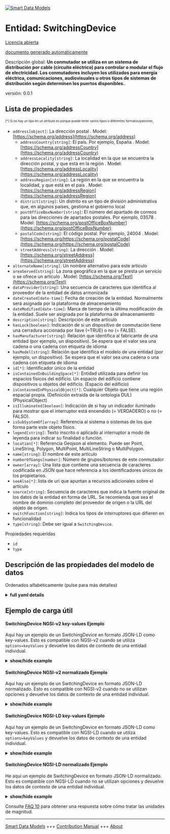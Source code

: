 <!-- 10-Header -->    
[![Smart Data Models](https://smartdatamodels.org/wp-content/uploads/2022/01/SmartDataModels_logo.png "Logo")](https://smartdatamodels.org)    
Entidad: SwitchingDevice    
========================<!-- /10-Header -->    
<!-- 15-License -->    
[Licencia abierta](https://github.com/smart-data-models//dataModel.S4BLDG/blob/master/SwitchingDevice/LICENSE.md)    
[documento generado automáticamente](https://docs.google.com/presentation/d/e/2PACX-1vTs-Ng5dIAwkg91oTTUdt8ua7woBXhPnwavZ0FxgR8BsAI_Ek3C5q97Nd94HS8KhP-r_quD4H0fgyt3/pub?start=false&loop=false&delayms=3000#slide=id.gb715ace035_0_60)    
<!-- /15-License -->    
<!-- 20-Description -->    
Descripción global: **Un conmutador se utiliza en un sistema de distribución por cable (circuito eléctrico) para controlar o modular el flujo de electricidad.  Los conmutadores incluyen los utilizados para energía eléctrica, comunicaciones, audiovisuales u otros tipos de sistemas de distribución según determinen los puertos disponibles.**.    
versión: 0.0.1    
<!-- /20-Description -->    
<!-- 30-PropertiesList -->    
## Lista de propiedades    
<sup><sub>[*] Si no hay un tipo en un atributo es porque puede tener varios tipos o diferentes formatos/patrones</sub></sup>.    
- `address[object]`: La dirección postal  . Model: [https://schema.org/address](https://schema.org/address)	- `addressCountry[string]`: El país. Por ejemplo, España  . Model: [https://schema.org/addressCountry](https://schema.org/addressCountry)    
	- `addressLocality[string]`: La localidad en la que se encuentra la dirección postal, y que está en la región  . Model: [https://schema.org/addressLocality](https://schema.org/addressLocality)    
	- `addressRegion[string]`: La región en la que se encuentra la localidad, y que está en el país  . Model: [https://schema.org/addressRegion](https://schema.org/addressRegion)    
	- `district[string]`: Un distrito es un tipo de división administrativa que, en algunos países, gestiona el gobierno local      
	- `postOfficeBoxNumber[string]`: El número del apartado de correos para las direcciones de apartados postales. Por ejemplo, 03578  . Model: [https://schema.org/postOfficeBoxNumber](https://schema.org/postOfficeBoxNumber)    
	- `postalCode[string]`: El código postal. Por ejemplo, 24004  . Model: [https://schema.org/https://schema.org/postalCode](https://schema.org/https://schema.org/postalCode)    
	- `streetAddress[string]`: La dirección  . Model: [https://schema.org/streetAddress](https://schema.org/streetAddress)    
- `alternateName[string]`: Un nombre alternativo para este artículo  - `areaServed[string]`: La zona geográfica en la que se presta un servicio o se ofrece un artículo  . Model: [https://schema.org/Text](https://schema.org/Text)- `dataProvider[string]`: Una secuencia de caracteres que identifica al proveedor de la entidad de datos armonizada  - `dateCreated[date-time]`: Fecha de creación de la entidad. Normalmente será asignada por la plataforma de almacenamiento  - `dateModified[date-time]`: Marca de tiempo de la última modificación de la entidad. Suele ser asignada por la plataforma de almacenamiento  - `description[string]`: Descripción de este artículo  - `hasLock[boolean]`: Indicación de si un dispositivo de conmutación tiene una cerradura accionada por llave (=TRUE) o no (= FALSE).  - `hasManufacturer[string]`: Relación que identifica al fabricante de una entidad (por ejemplo, un dispositivo). Se espera que el valor sea una cadena o una cadena con etiqueta de idioma  - `hasModel[string]`: Relación que identifica el modelo de una entidad (por ejemplo, un dispositivo). Se espera que el valor sea una cadena o una cadena con etiqueta de idioma  - `id[*]`: Identificador único de la entidad  - `isContainedInBuildingSpace[*]`: Entidad utilizada para definir los espacios físicos del edificio. Un espacio del edificio contiene dispositivos u objetos del edificio. (Espacio del edificio)  - `isContainedInPhysicalObject[*]`: Cualquier Objeto que tiene una región espacial propia.  (Definición extraída de la ontología DUL) (PhysicalObject)  - `isIlluminated[boolean]`: Indicación de si hay un indicador iluminado para mostrar que el interruptor está encendido (= VERDADERO) o no (= FALSO).  - `isSubSystemOf[array]`: Referencia al sistema o sistemas de los que forma parte este objeto físico.  - `legend[string]`: Texto inscrito o aplicado al interruptor a modo de leyenda para indicar su finalidad o función.  - `location[*]`: Referencia Geojson al elemento. Puede ser Point, LineString, Polygon, MultiPoint, MultiLineString o MultiPolygon.  - `name[string]`: El nombre de este artículo  - `numberOfGangs[number]`: Número de grupos/botones de este conmutador  - `owner[array]`: Una lista que contiene una secuencia de caracteres codificada en JSON que hace referencia a los identificadores únicos de los propietarios.  - `seeAlso[*]`: lista de uri que apuntan a recursos adicionales sobre el artículo  - `source[string]`: Secuencia de caracteres que indica la fuente original de los datos de la entidad en forma de URL. Se recomienda que sea el nombre de dominio completo del proveedor de origen o la URL del objeto de origen.  - `switchFunction[string]`: Indica los tipos de interruptores que difieren en funcionalidad  - `type[string]`: Debe ser igual a `SwitchingDevice`.  <!-- /30-PropertiesList -->    
<!-- 35-RequiredProperties -->    
Propiedades requeridas    
- `id`  - `type`  <!-- /35-RequiredProperties -->    
<!-- 40-RequiredProperties -->    
<!-- /40-RequiredProperties -->    
<!-- 50-DataModelHeader -->    
## Descripción de las propiedades del modelo de datos    
Ordenados alfabéticamente (pulse para más detalles)    
<!-- /50-DataModelHeader -->    
<!-- 60-ModelYaml -->    
<details><summary><strong>full yaml details</strong></summary>      
```yaml    
SwitchingDevice:      
  description: 'A switch is used in a cable distribution system (electrical circuit) to control or modulate the flow of electricity.  Switches include those used for electrical power, communications, audio-visual, or other distribution system types as determined by the available ports.'      
  properties:      
    address:      
      description: The mailing address      
      properties:      
        addressCountry:      
          description: 'The country. For example, Spain'      
          type: string      
          x-ngsi:      
            model: https://schema.org/addressCountry      
            type: Property      
        addressLocality:      
          description: 'The locality in which the street address is, and which is in the region'      
          type: string      
          x-ngsi:      
            model: https://schema.org/addressLocality      
            type: Property      
        addressRegion:      
          description: 'The region in which the locality is, and which is in the country'      
          type: string      
          x-ngsi:      
            model: https://schema.org/addressRegion      
            type: Property      
        district:      
          description: 'A district is a type of administrative division that, in some countries, is managed by the local government'      
          type: string      
          x-ngsi:      
            type: Property      
        postOfficeBoxNumber:      
          description: 'The post office box number for PO box addresses. For example, 03578'      
          type: string      
          x-ngsi:      
            model: https://schema.org/postOfficeBoxNumber      
            type: Property      
        postalCode:      
          description: 'The postal code. For example, 24004'      
          type: string      
          x-ngsi:      
            model: https://schema.org/https://schema.org/postalCode      
            type: Property      
        streetAddress:      
          description: The street address      
          type: string      
          x-ngsi:      
            model: https://schema.org/streetAddress      
            type: Property      
        streetNr:      
          description: Number identifying a specific property on a public street      
          type: string      
          x-ngsi:      
            type: Property      
      type: object      
      x-ngsi:      
        model: https://schema.org/address      
        type: Property      
    alternateName:      
      description: An alternative name for this item      
      type: string      
      x-ngsi:      
        type: Property      
    areaServed:      
      description: The geographic area where a service or offered item is provided      
      type: string      
      x-ngsi:      
        model: https://schema.org/Text      
        type: Property      
    dataProvider:      
      description: A sequence of characters identifying the provider of the harmonised data entity      
      type: string      
      x-ngsi:      
        type: Property      
    dateCreated:      
      description: Entity creation timestamp. This will usually be allocated by the storage platform      
      format: date-time      
      type: string      
      x-ngsi:      
        type: Property      
    dateModified:      
      description: Timestamp of the last modification of the entity. This will usually be allocated by the storage platform      
      format: date-time      
      type: string      
      x-ngsi:      
        type: Property      
    description:      
      description: A description of this item      
      type: string      
      x-ngsi:      
        type: Property      
    hasLock:      
      description: Indication of whether a switching device has a key operated lock (=TRUE) or not (= FALSE)      
      type: boolean      
      x-ngsi:      
        type: Property      
    hasManufacturer:      
      description: 'A relationship identifying the manufacturer of an entity (e.g., device). The value is expected to be a string or a string with language tag'      
      type: string      
      x-ngsi:      
        type: Property      
    hasModel:      
      description: 'A relationship identifying the model of an entity (e.g., device). The value is expected to be a string or a string with language tag'      
      type: string      
      x-ngsi:      
        type: Property      
    id:      
      anyOf:      
        - description: Identifier format of any NGSI entity      
          maxLength: 256      
          minLength: 1      
          pattern: ^[\w\-\.\{\}\$\+\*\[\]`|~^@!,:\\]+$      
          type: string      
          x-ngsi:      
            type: Property      
        - description: Identifier format of any NGSI entity      
          format: uri      
          type: string      
          x-ngsi:      
            type: Property      
      description: Unique identifier of the entity      
      x-ngsi:      
        type: Property      
    isContainedInBuildingSpace:      
      anyOf:      
        - description: Identifier format of any NGSI entity      
          maxLength: 256      
          minLength: 1      
          pattern: ^[\w\-\.\{\}\$\+\*\[\]`|~^@!,:\\]+$      
          type: string      
          x-ngsi:      
            type: Property      
        - description: Identifier format of any NGSI entity      
          format: uri      
          type: string      
          x-ngsi:      
            type: Property      
      description: An entity used to define the physical spaces of the building. A building space contains devices or building objects. (BuildingSpace)      
      x-ngsi:      
        type: Property      
    isContainedInPhysicalObject:      
      anyOf:      
        - description: Identifier format of any NGSI entity      
          maxLength: 256      
          minLength: 1      
          pattern: ^[\w\-\.\{\}\$\+\*\[\]`|~^@!,:\\]+$      
          type: string      
          x-ngsi:      
            type: Property      
        - description: Identifier format of any NGSI entity      
          format: uri      
          type: string      
          x-ngsi:      
            type: Property      
      description: Any Object that has a proper space region.  (Definition extracted from DUL ontology) (PhysicalObject)      
      x-ngsi:      
        type: Property      
    isIlluminated:      
      description: An indication of whether there is an illuminated indicator to show that the switch is on (=TRUE) or not (= FALSE)      
      type: boolean      
      x-ngsi:      
        type: Property      
    isSubSystemOf:      
      description: A reference to a system(s) that this Physical Object is part of      
      items:      
        anyOf:      
          - description: Identifier format of any NGSI entity      
            maxLength: 256      
            minLength: 1      
            pattern: ^[\w\-\.\{\}\$\+\*\[\]`|~^@!,:\\]+$      
            type: string      
            x-ngsi:      
              type: Property      
          - description: Identifier format of any NGSI entity      
            format: uri      
            type: string      
            x-ngsi:      
              type: Property      
        description: Unique identifier of the entity      
        x-ngsi:      
          type: Property      
      type: array      
      x-ngsi:      
        type: Relationship      
    legend:      
      description: A text inscribed or applied to the switch as a legend to indicate purpose or function      
      type: string      
      x-ngsi:      
        type: Property      
    location:      
      description: 'Geojson reference to the item. It can be Point, LineString, Polygon, MultiPoint, MultiLineString or MultiPolygon'      
      oneOf:      
        - description: Geojson reference to the item. Point      
          properties:      
            bbox:      
              items:      
                type: number      
              minItems: 4      
              type: array      
            coordinates:      
              items:      
                type: number      
              minItems: 2      
              type: array      
            type:      
              enum:      
                - Point      
              type: string      
          required:      
            - type      
            - coordinates      
          title: GeoJSON Point      
          type: object      
          x-ngsi:      
            type: GeoProperty      
        - description: Geojson reference to the item. LineString      
          properties:      
            bbox:      
              items:      
                type: number      
              minItems: 4      
              type: array      
            coordinates:      
              items:      
                items:      
                  type: number      
                minItems: 2      
                type: array      
              minItems: 2      
              type: array      
            type:      
              enum:      
                - LineString      
              type: string      
          required:      
            - type      
            - coordinates      
          title: GeoJSON LineString      
          type: object      
          x-ngsi:      
            type: GeoProperty      
        - description: Geojson reference to the item. Polygon      
          properties:      
            bbox:      
              items:      
                type: number      
              minItems: 4      
              type: array      
            coordinates:      
              items:      
                items:      
                  items:      
                    type: number      
                  minItems: 2      
                  type: array      
                minItems: 4      
                type: array      
              type: array      
            type:      
              enum:      
                - Polygon      
              type: string      
          required:      
            - type      
            - coordinates      
          title: GeoJSON Polygon      
          type: object      
          x-ngsi:      
            type: GeoProperty      
        - description: Geojson reference to the item. MultiPoint      
          properties:      
            bbox:      
              items:      
                type: number      
              minItems: 4      
              type: array      
            coordinates:      
              items:      
                items:      
                  type: number      
                minItems: 2      
                type: array      
              type: array      
            type:      
              enum:      
                - MultiPoint      
              type: string      
          required:      
            - type      
            - coordinates      
          title: GeoJSON MultiPoint      
          type: object      
          x-ngsi:      
            type: GeoProperty      
        - description: Geojson reference to the item. MultiLineString      
          properties:      
            bbox:      
              items:      
                type: number      
              minItems: 4      
              type: array      
            coordinates:      
              items:      
                items:      
                  items:      
                    type: number      
                  minItems: 2      
                  type: array      
                minItems: 2      
                type: array      
              type: array      
            type:      
              enum:      
                - MultiLineString      
              type: string      
          required:      
            - type      
            - coordinates      
          title: GeoJSON MultiLineString      
          type: object      
          x-ngsi:      
            type: GeoProperty      
        - description: Geojson reference to the item. MultiLineString      
          properties:      
            bbox:      
              items:      
                type: number      
              minItems: 4      
              type: array      
            coordinates:      
              items:      
                items:      
                  items:      
                    items:      
                      type: number      
                    minItems: 2      
                    type: array      
                  minItems: 4      
                  type: array      
                type: array      
              type: array      
            type:      
              enum:      
                - MultiPolygon      
              type: string      
          required:      
            - type      
            - coordinates      
          title: GeoJSON MultiPolygon      
          type: object      
          x-ngsi:      
            type: GeoProperty      
      x-ngsi:      
        type: GeoProperty      
    name:      
      description: The name of this item      
      type: string      
      x-ngsi:      
        type: Property      
    numberOfGangs:      
      description: Number of gangs/buttons on this switch      
      type: number      
      x-ngsi:      
        type: Property      
    owner:      
      description: A List containing a JSON encoded sequence of characters referencing the unique Ids of the owner(s)      
      items:      
        anyOf:      
          - description: Identifier format of any NGSI entity      
            maxLength: 256      
            minLength: 1      
            pattern: ^[\w\-\.\{\}\$\+\*\[\]`|~^@!,:\\]+$      
            type: string      
            x-ngsi:      
              type: Property      
          - description: Identifier format of any NGSI entity      
            format: uri      
            type: string      
            x-ngsi:      
              type: Property      
        description: Unique identifier of the entity      
        x-ngsi:      
          type: Property      
      type: array      
      x-ngsi:      
        type: Property      
    seeAlso:      
      description: list of uri pointing to additional resources about the item      
      oneOf:      
        - items:      
            format: uri      
            type: string      
          minItems: 1      
          type: array      
        - format: uri      
          type: string      
      x-ngsi:      
        type: Property      
    source:      
      description: 'A sequence of characters giving the original source of the entity data as a URL. Recommended to be the fully qualified domain name of the source provider, or the URL to the source object'      
      type: string      
      x-ngsi:      
        type: Property      
    switchFunction:      
      description: Indicates types of switches which differs in functionality      
      type: string      
      x-ngsi:      
        type: Property      
    type:      
      description: It must be equal to `SwitchingDevice`      
      enum:      
        - SwitchingDevice      
      type: string      
      x-ngsi:      
        type: Property      
  required:      
    - id      
    - type      
  type: object      
  x-derived-from: "https://saref.etsi.org/saref4bldg/v1.1.2/#s4bldg:SwitchingDevice"      
  x-disclaimer: 'Redistribution and use in source and binary forms, with or without modification, are permitted  provided that the license conditions are met. Copyleft (c) 2022 Contributors to Smart Data Models Program'      
  x-license-url: https://github.com/smart-data-models/dataModel.S4BLDG/blob/master/SwitchingDevice/LICENSE.md      
  x-model-schema: https://smart-data-models.github.com/dataModel.SAREF4BLDG/SwitchingDevice/schema.json      
  x-model-tags: SAREF SwitchingDevice      
  x-version: 0.0.1      
```    
</details>      
<!-- /60-ModelYaml -->    
<!-- 70-MiddleNotes -->    
<!-- /70-MiddleNotes -->    
<!-- 80-Examples -->    
## Ejemplo de carga útil    
#### SwitchingDevice NGSI-v2 key-values Ejemplo    
Aquí hay un ejemplo de un SwitchingDevice en formato JSON-LD como key-values. Esto es compatible con NGSI-v2 cuando se utiliza `options=keyValues` y devuelve los datos de contexto de una entidad individual.    
<details><summary><strong>show/hide example</strong></summary>      
```json  
{  
  "id": "urn:ngsi-ld:SwitchingDevice:d8e17d30-bfcb-4ad1-9818-243476f0ff19",  
  "type": "SwitchingDevice",  
  "hasLock": false,  
  "isIlluminated": false,  
  "legend": "scalable",  
  "numberOfGangs": 0.544077071366429,  
  "switchFunction": "Buckinghamshire",  
  "isContainedInBuildingSpace": "urn:ngsi-ld:BuildingSpace:c7530605-2247-4bde-ae54-4a47f12ef77e",  
  "isContainedInPhysicalObject": "urn:ngsi-ld:PhysicalObject:b3524873-2c7c-4957-b565-c6960afb249f",  
  "isSubSystemOf": [  
    "urn:ngsi-ld:System:d464a297-36d2-48a5-b3de-b2ed2acbe8a5",  
    "urn:ngsi-ld:System:a503eea6-3293-4436-bda0-547c41cbfa32",  
    "urn:ngsi-ld:System:74c732c2-46a0-491d-8f69-d716f2fb2290"  
  ],  
  "hasManufacturer": "SwitchingDevice Company Inc.",  
  "hasModel": "SwitchingDevice 0.1.2",  
  "dateCreated": "2023-01-26T11:11:18Z",  
  "dateModified": "2023-01-26T13:36:28Z",  
  "source": "Import",  
  "name": "SwitchingDevice",  
  "alternateName": "SwitchingDevice type 2",  
  "description": "SwitchingDevice of limited SwitchingDevice types",  
  "dataProvider": "IFC file"  
}  
```  
</details>    
#### SwitchingDevice NGSI-v2 normalizado Ejemplo    
Aquí hay un ejemplo de un SwitchingDevice en formato JSON-LD normalizado. Esto es compatible con NGSI-v2 cuando no se utilizan opciones y devuelve los datos de contexto de una entidad individual.    
<details><summary><strong>show/hide example</strong></summary>      
```json  
{  
  "id": "urn:ngsi-ld:SwitchingDevice:70a299ac-a0dc-41dd-8435-1bf5894318b7",  
  "type": "SwitchingDevice",  
  "hasLock": {  
    "type": "Boolean",  
    "value": false  
  },  
  "isIlluminated": {  
    "type": "Boolean",  
    "value": false  
  },  
  "legend": {  
    "type": "Text",  
    "value": "azure"  
  },  
  "numberOfGangs": {  
    "type": "Number",  
    "value": 0.7570991778458094  
  },  
  "switchFunction": {  
    "type": "Text",  
    "value": "Pennsylvania"  
  },  
  "isContainedInBuildingSpace": {  
    "type": "Text",  
    "value": "urn:ngsi-ld:BuildingSpace:fd192f21-f024-44c0-a65e-f4c6496b90db"  
  },  
  "isContainedInPhysicalObject": {  
    "type": "Text",  
    "value": "urn:ngsi-ld:PhysicalObject:12cc4e62-5aae-40e4-8ec3-cf7d03428278"  
  },  
  "isSubSystemOf": {  
    "type": "StructuredValue",  
    "value": [  
      "urn:ngsi-ld:System:39fdf781-f35a-4371-a82b-12e07350d2f9",  
      "urn:ngsi-ld:System:637cc212-2eeb-4b81-abb9-5a9004e2c306",  
      "urn:ngsi-ld:System:f2b36833-fcb4-42c0-9f65-dbecee562bfc"  
    ]  
  },  
  "hasManufacturer": {  
    "type": "Text",  
    "value": "SwitchingDevice Company Inc."  
  },  
  "hasModel": {  
    "type": "Text",  
    "value": "SwitchingDevice 0.1.2"  
  },  
  "dateCreated": {  
    "type": "DateTime",  
    "value": "2023-01-25T14:36:12.8047906+01:00"  
  },  
  "dateModified": {  
    "type": "DateTime",  
    "value": "2023-01-26T14:13:46.8572673+01:00"  
  },  
  "source": {  
    "type": "Text",  
    "value": "Import"  
  },  
  "name": {  
    "type": "Text",  
    "value": "SwitchingDevice"  
  },  
  "alternateName": {  
    "type": "Text",  
    "value": "SwitchingDevice type 2"  
  },  
  "description": {  
    "type": "Text",  
    "value": "SwitchingDevice of limited SwitchingDevice types"  
  },  
  "dataProvider": {  
    "type": "Text",  
    "value": "IFC file"  
  }  
}  
```  
</details>    
#### SwitchingDevice NGSI-LD key-values Ejemplo    
Aquí hay un ejemplo de un SwitchingDevice en formato JSON-LD como key-values. Esto es compatible con NGSI-LD cuando se utiliza `options=keyValues` y devuelve los datos de contexto de una entidad individual.    
<details><summary><strong>show/hide example</strong></summary>      
```json  
{  
  "id": "urn:ngsi-ld:SwitchingDevice:00b594ac-3494-4b6f-8a5b-c4882d204cae",  
  "type": "SwitchingDevice",  
  "hasLock": true,  
  "isIlluminated": false,  
  "legend": "collaborative",  
  "numberOfGangs": 0.541629847213168,  
  "switchFunction": "Bermudian Dollar customarily known as Bermuda Dollar",  
  "isContainedInBuildingSpace": "urn:ngsi-ld:BuildingSpace:1bd1de21-886b-4ddb-9330-64c8e5a08f50",  
  "isContainedInPhysicalObject": "urn:ngsi-ld:PhysicalObject:1caf12ed-a715-4d64-bec7-a325e6d6b0dd",  
  "isSubSystemOf": [  
    "urn:ngsi-ld:System:9d61eceb-dc6f-4bfd-8068-218f5999f951",  
    "urn:ngsi-ld:System:0e6df523-0bcf-4433-b7ea-edc645e46410",  
    "urn:ngsi-ld:System:749d7847-f7f9-42a7-b3aa-8be01f7f2892"  
  ],  
  "hasManufacturer": "SwitchingDevice Company Inc.",  
  "hasModel": "SwitchingDevice 0.1.2",  
  "dateCreated": "2023-01-25T22:22:20Z",  
  "dateModified": "2023-01-26T04:25:27Z",  
  "source": "Import",  
  "name": "SwitchingDevice",  
  "alternateName": "SwitchingDevice type 2",  
  "description": "SwitchingDevice of limited SwitchingDevice types",  
  "dataProvider": "IFC file",  
  "@context": [  
    "https://raw.githubusercontent.com/smart-data-models/dataModel.S4BLDG/master/context.jsonld",  
    "https://uri.etsi.org/ngsi-ld/v1/ngsi-ld-core-context.jsonld"  
  ]  
}  
```  
</details>    
#### SwitchingDevice NGSI-LD normalizado Ejemplo    
He aquí un ejemplo de SwitchingDevice en formato JSON-LD normalizado. Esto es compatible con NGSI-LD cuando no se utilizan opciones y devuelve los datos de contexto de una entidad individual.    
<details><summary><strong>show/hide example</strong></summary>      
```json  
{  
  "id": "urn:ngsi-ld:SwitchingDevice:89173dc8-f726-4b8f-81dc-37dcc5d475f0",  
  "type": "SwitchingDevice",  
  "hasLock": {  
    "type": "Property",  
    "value": false  
  },  
  "isIlluminated": {  
    "type": "Property",  
    "value": false  
  },  
  "legend": {  
    "type": "Property",  
    "value": "back up"  
  },  
  "numberOfGangs": {  
    "type": "Property",  
    "value": 0.5828729445432342  
  },  
  "switchFunction": {  
    "type": "Property",  
    "value": "West Virginia"  
  },  
  "isContainedInBuildingSpace": {  
    "type": "Relationship",  
    "object": "urn:ngsi-ld:BuildingSpace:beccbf7b-2aa0-4dc1-adf3-42054cc2e91e"  
  },  
  "isContainedInPhysicalObject": {  
    "type": "Relationship",  
    "object": "urn:ngsi-ld:PhysicalObject:61dd8c81-0312-45b3-9124-b583cb813cdf"  
  },  
  "isSubSystemOf": [  
    {  
      "type": "Relationship",  
      "object": "urn:ngsi-ld:System:11496c39-7ff1-49ea-8a5c-5bc46ecd6d51"  
    },  
    {  
      "type": "Relationship",  
      "object": "urn:ngsi-ld:System:93fc5f6f-03b4-4f6c-a339-8cb30d5a504d"  
    },  
    {  
      "type": "Relationship",  
      "object": "urn:ngsi-ld:System:3ca1ea38-b73c-4731-aaa1-0c050dac66a9"  
    }  
  ],  
  "hasManufacturer": {  
    "type": "Property",  
    "value": "SwitchingDevice Company Inc."  
  },  
  "hasModel": {  
    "type": "Property",  
    "value": "SwitchingDevice 0.1.2"  
  },  
  "dateCreated": {  
    "type": "Property",  
    "value": "2023-01-26T01:16:50Z"  
  },  
  "dateModified": {  
    "type": "Property",  
    "value": "2023-01-26T03:54:22Z"  
  },  
  "source": {  
    "type": "Property",  
    "value": "Import"  
  },  
  "name": {  
    "type": "Property",  
    "value": "SwitchingDevice"  
  },  
  "alternateName": {  
    "type": "Property",  
    "value": "SwitchingDevice type 2"  
  },  
  "description": {  
    "type": "Property",  
    "value": "SwitchingDevice of limited SwitchingDevice types"  
  },  
  "dataProvider": {  
    "type": "Property",  
    "value": "IFC file"  
  },  
  "@context": [  
    "https://raw.githubusercontent.com/smart-data-models/dataModel.S4BLDG/master/context.jsonld",  
    "https://uri.etsi.org/ngsi-ld/v1/ngsi-ld-core-context.jsonld"  
  ]  
}  
```  
</details><!-- /80-Examples -->    
<!-- 90-FooterNotes -->    
<!-- /90-FooterNotes -->    
<!-- 95-Units -->    
Consulte [FAQ 10](https://smartdatamodels.org/index.php/faqs/) para obtener una respuesta sobre cómo tratar las unidades de magnitud.    
<!-- /95-Units -->    
<!-- 97-LastFooter -->    
---    
[Smart Data Models](https://smartdatamodels.org) +++ [Contribution Manual](https://bit.ly/contribution_manual) +++ [About](https://bit.ly/Introduction_SDM)<!-- /97-LastFooter -->    
